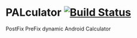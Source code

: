 # PALculator [![Build Status](https://travis-ci.org/TESLAA/PALculator.svg?branch=master)](https://travis-ci.org/TESLAA/PALculator)
PostFix PreFix dynamic Android Calculator
